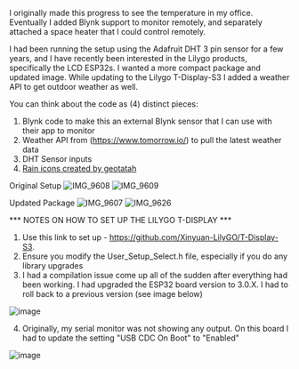 I originally made this progress to see the temperature in my office. Eventually I added Blynk support to monitor remotely, and separately attached a space heater that I could control remotely.

I had been running the setup using the Adafruit DHT 3 pin sensor for a few years, and I have recently been interested in the Lilygo products, specifically the LCD ESP32s. I wanted a more compact package and updated image. While updating to the Lilygo T-Display-S3 I added a weather API to get outdoor weather as well.

You can think about the code as (4) distinct pieces:
1. Blynk code to make this an external Blynk sensor that I can use with their app to monitor
2. Weather API from (https://www.tomorrow.io/) to pull the latest weather data
3. DHT Sensor inputs
4. <a href="https://www.flaticon.com/free-icons/rain" title="Rain Icons">Rain icons created by geotatah</a>

Original Setup
![IMG_9608](https://github.com/AudiA420T/Weather-ESP32-T-Display-S3/assets/6942261/77aa3a9d-0060-42d9-83e3-313e75c36790)
![IMG_9609](https://github.com/AudiA420T/Weather-ESP32-T-Display-S3/assets/6942261/ebcd3930-d8e3-48ca-94c0-16975f4e4473)

Updated Package
![IMG_9607](https://github.com/AudiA420T/Weather-ESP32-T-Display-S3/assets/6942261/128e399e-7b3f-4b31-978d-710f755a25a2)
![IMG_9626](https://github.com/AudiA420T/Weather-ESP32-T-Display-S3/assets/6942261/b6902386-0eaf-4378-938f-961712fdccf7)


*** NOTES ON HOW TO SET UP THE LILYGO T-DISPLAY ***

1. Use this link to set up - https://github.com/Xinyuan-LilyGO/T-Display-S3.
2. Ensure you modify the User_Setup_Select.h file, especially if you do any library upgrades
3. I had a compilation issue come up all of the sudden after everything had been working. I had upgraded the ESP32 board version to 3.0.X. I had to roll back to a previous version (see image below)

![image](https://github.com/AudiA420T/Weather-ESP32-T-Display-S3/assets/6942261/27a6679d-466a-4d6b-9637-79b4d5b87490)

4. Originally, my serial monitor was not showing any output. On this board I had to update the setting "USB CDC On Boot" to "Enabled"

![image](https://github.com/AudiA420T/Weather-ESP32-T-Display-S3/assets/6942261/d4a7983e-784c-442e-b74a-7958968fc93d)


